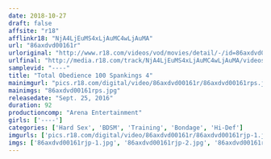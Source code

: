```yaml
---
date: 2018-10-27
draft: false
affsite: "r18"
afflinkr18: "NjA4LjEuMS4xLjAuMC4wLjAuMA"
url: "86axdvd00161r"
urloriginal: "http://www.r18.com/videos/vod/movies/detail/-/id=86axdvd00161r"
urlfinal: "http://media.r18.com/track/NjA4LjEuMS4xLjAuMC4wLjAuMA/videos/vod/movies/detail/-/id=86axdvd00161r"
samplevid: "----"
title: "Total Obedience 100 Spankings 4"
mainimgurl: "pics.r18.com/digital/video/86axdvd00161r/86axdvd00161rps.jpg"
mainimgs: "86axdvd00161rps.jpg"
releasedate: "Sept. 25, 2016"
duration: 92
productioncomp: "Arena Entertainment"
girls: ['----']
categories: ['Hard Sex', 'BDSM', 'Training', 'Bondage', 'Hi-Def']
imgurls: ['pics.r18.com/digital/video/86axdvd00161r/86axdvd00161rjp-1.jpg', 'pics.r18.com/digital/video/86axdvd00161r/86axdvd00161rjp-2.jpg', 'pics.r18.com/digital/video/86axdvd00161r/86axdvd00161rjp-3.jpg', 'pics.r18.com/digital/video/86axdvd00161r/86axdvd00161rjp-4.jpg', 'pics.r18.com/digital/video/86axdvd00161r/86axdvd00161rjp-5.jpg', 'pics.r18.com/digital/video/86axdvd00161r/86axdvd00161rjp-6.jpg', 'pics.r18.com/digital/video/86axdvd00161r/86axdvd00161rjp-7.jpg', 'pics.r18.com/digital/video/86axdvd00161r/86axdvd00161rjp-8.jpg', 'pics.r18.com/digital/video/86axdvd00161r/86axdvd00161rjp-9.jpg', 'pics.r18.com/digital/video/86axdvd00161r/86axdvd00161rjp-10.jpg', 'pics.r18.com/digital/video/86axdvd00161r/86axdvd00161rjp-11.jpg', 'pics.r18.com/digital/video/86axdvd00161r/86axdvd00161rjp-12.jpg', 'pics.r18.com/digital/video/86axdvd00161r/86axdvd00161rjp-13.jpg', 'pics.r18.com/digital/video/86axdvd00161r/86axdvd00161rjp-14.jpg', 'pics.r18.com/digital/video/86axdvd00161r/86axdvd00161rjp-15.jpg', 'pics.r18.com/digital/video/86axdvd00161r/86axdvd00161rjp-16.jpg', 'pics.r18.com/digital/video/86axdvd00161r/86axdvd00161rjp-17.jpg', 'pics.r18.com/digital/video/86axdvd00161r/86axdvd00161rjp-18.jpg', 'pics.r18.com/digital/video/86axdvd00161r/86axdvd00161rjp-19.jpg', 'pics.r18.com/digital/video/86axdvd00161r/86axdvd00161rjp-20.jpg']
imgs: ['86axdvd00161rjp-1.jpg', '86axdvd00161rjp-2.jpg', '86axdvd00161rjp-3.jpg', '86axdvd00161rjp-4.jpg', '86axdvd00161rjp-5.jpg', '86axdvd00161rjp-6.jpg', '86axdvd00161rjp-7.jpg', '86axdvd00161rjp-8.jpg', '86axdvd00161rjp-9.jpg', '86axdvd00161rjp-10.jpg', '86axdvd00161rjp-11.jpg', '86axdvd00161rjp-12.jpg', '86axdvd00161rjp-13.jpg', '86axdvd00161rjp-14.jpg', '86axdvd00161rjp-15.jpg', '86axdvd00161rjp-16.jpg', '86axdvd00161rjp-17.jpg', '86axdvd00161rjp-18.jpg', '86axdvd00161rjp-19.jpg', '86axdvd00161rjp-20.jpg']
---
```

